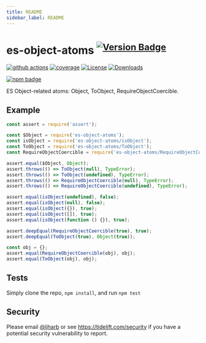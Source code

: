 ```yaml
---
title: README
sidebar_label: README
---
```

# es-object-atoms <sup>[![Version Badge][npm-version-svg]][package-url]</sup>

[![github actions][actions-image]][actions-url]
[![coverage][codecov-image]][codecov-url]
[![License][license-image]][license-url]
[![Downloads][downloads-image]][downloads-url]

[![npm badge][npm-badge-png]][package-url]

ES Object-related atoms: Object, ToObject, RequireObjectCoercible.

## Example

```js
const assert = require('assert');

const $Object = require('es-object-atoms');
const isObject = require('es-object-atoms/isObject');
const ToObject = require('es-object-atoms/ToObject');
const RequireObjectCoercible = require('es-object-atoms/RequireObjectCoercible');

assert.equal($Object, Object);
assert.throws(() => ToObject(null), TypeError);
assert.throws(() => ToObject(undefined), TypeError);
assert.throws(() => RequireObjectCoercible(null), TypeError);
assert.throws(() => RequireObjectCoercible(undefined), TypeError);

assert.equal(isObject(undefined), false);
assert.equal(isObject(null), false);
assert.equal(isObject({}), true);
assert.equal(isObject([]), true);
assert.equal(isObject(function () {}), true);

assert.deepEqual(RequireObjectCoercible(true), true);
assert.deepEqual(ToObject(true), Object(true));

const obj = {};
assert.equal(RequireObjectCoercible(obj), obj);
assert.equal(ToObject(obj), obj);
```

## Tests
Simply clone the repo, `npm install`, and run `npm test`

## Security

Please email [@ljharb](https://github.com/ljharb) or see https://tidelift.com/security if you have a potential security vulnerability to report.

[package-url]: https://npmjs.org/package/es-object-atoms
[npm-version-svg]: https://versionbadg.es/ljharb/es-object-atoms.svg
[deps-svg]: https://david-dm.org/ljharb/es-object-atoms.svg
[deps-url]: https://david-dm.org/ljharb/es-object-atoms
[dev-deps-svg]: https://david-dm.org/ljharb/es-object-atoms/dev-status.svg
[dev-deps-url]: https://david-dm.org/ljharb/es-object-atoms#info=devDependencies
[npm-badge-png]: https://nodei.co/npm/es-object-atoms.png?downloads=true&stars=true
[license-image]: https://img.shields.io/npm/l/es-object-atoms.svg
[license-url]: LICENSE
[downloads-image]: https://img.shields.io/npm/dm/es-object.svg
[downloads-url]: https://npm-stat.com/charts.html?package=es-object-atoms
[codecov-image]: https://codecov.io/gh/ljharb/es-object-atoms/branch/main/graphs/badge.svg
[codecov-url]: https://app.codecov.io/gh/ljharb/es-object-atoms/
[actions-image]: https://img.shields.io/endpoint?url=https://github-actions-badge-u3jn4tfpocch.runkit.sh/ljharb/es-object-atoms
[actions-url]: https://github.com/ljharb/es-object-atoms/actions

